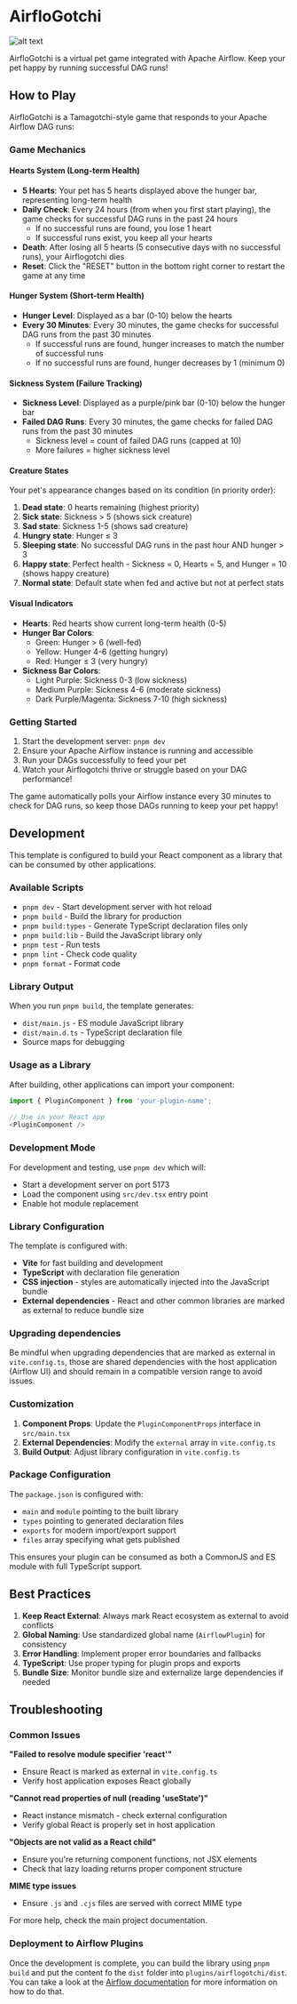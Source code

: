 # AirfloGotchi

![alt text](https://github.com/marclamberti/airflogotchi/blob/main/screenshots/game.png)

AirfloGotchi is a virtual pet game integrated with Apache Airflow. Keep your pet happy by running successful DAG runs!

## How to Play

AirfloGotchi is a Tamagotchi-style game that responds to your Apache Airflow DAG runs:

### Game Mechanics

#### Hearts System (Long-term Health)
- **5 Hearts**: Your pet has 5 hearts displayed above the hunger bar, representing long-term health
- **Daily Check**: Every 24 hours (from when you first start playing), the game checks for successful DAG runs in the past 24 hours
  - If no successful runs are found, you lose 1 heart
  - If successful runs exist, you keep all your hearts
- **Death**: After losing all 5 hearts (5 consecutive days with no successful runs), your Airflogotchi dies
- **Reset**: Click the "RESET" button in the bottom right corner to restart the game at any time

#### Hunger System (Short-term Health)
- **Hunger Level**: Displayed as a bar (0-10) below the hearts
- **Every 30 Minutes**: Every 30 minutes, the game checks for successful DAG runs from the past 30 minutes
  - If successful runs are found, hunger increases to match the number of successful runs
  - If no successful runs are found, hunger decreases by 1 (minimum 0)

#### Sickness System (Failure Tracking)
- **Sickness Level**: Displayed as a purple/pink bar (0-10) below the hunger bar
- **Failed DAG Runs**: Every 30 minutes, the game checks for failed DAG runs from the past 30 minutes
  - Sickness level = count of failed DAG runs (capped at 10)
  - More failures = higher sickness level

#### Creature States
Your pet's appearance changes based on its condition (in priority order):
1. **Dead state**: 0 hearts remaining (highest priority)
2. **Sick state**: Sickness > 5 (shows sick creature)
3. **Sad state**: Sickness 1-5 (shows sad creature)
4. **Hungry state**: Hunger ≤ 3
5. **Sleeping state**: No successful DAG runs in the past hour AND hunger > 3
6. **Happy state**: Perfect health - Sickness = 0, Hearts = 5, and Hunger = 10 (shows happy creature)
7. **Normal state**: Default state when fed and active but not at perfect stats

#### Visual Indicators
- **Hearts**: Red hearts show current long-term health (0-5)
- **Hunger Bar Colors**:
  - Green: Hunger > 6 (well-fed)
  - Yellow: Hunger 4-6 (getting hungry)
  - Red: Hunger ≤ 3 (very hungry)
- **Sickness Bar Colors**:
  - Light Purple: Sickness 0-3 (low sickness)
  - Medium Purple: Sickness 4-6 (moderate sickness)
  - Dark Purple/Magenta: Sickness 7-10 (high sickness)

### Getting Started

1. Start the development server: `pnpm dev`
2. Ensure your Apache Airflow instance is running and accessible
3. Run your DAGs successfully to feed your pet
4. Watch your Airflogotchi thrive or struggle based on your DAG performance!

The game automatically polls your Airflow instance every 30 minutes to check for DAG runs, so keep those DAGs running to keep your pet happy!

## Development

This template is configured to build your React component as a library that can be consumed by other applications.

### Available Scripts

- `pnpm dev` - Start development server with hot reload
- `pnpm build` - Build the library for production
- `pnpm build:types` - Generate TypeScript declaration files only
- `pnpm build:lib` - Build the JavaScript library only
- `pnpm test` - Run tests
- `pnpm lint` - Check code quality
- `pnpm format` - Format code

### Library Output

When you run `pnpm build`, the template generates:

- `dist/main.js` - ES module JavaScript library
- `dist/main.d.ts` - TypeScript declaration file
- Source maps for debugging

### Usage as a Library

After building, other applications can import your component:

```typescript
import { PluginComponent } from 'your-plugin-name';

// Use in your React app
<PluginComponent />
```

### Development Mode

For development and testing, use `pnpm dev` which will:

- Start a development server on port 5173
- Load the component using `src/dev.tsx` entry point
- Enable hot module replacement

### Library Configuration

The template is configured with:

- **Vite** for fast building and development
- **TypeScript** with declaration file generation
- **CSS injection** - styles are automatically injected into the JavaScript bundle
- **External dependencies** - React and other common libraries are marked as external to reduce bundle size

### Upgrading dependencies

Be mindful when upgrading dependencies that are marked as external in `vite.config.ts`, those are shared dependencies with the host application
(Airflow UI) and should remain in a compatible version range to avoid issues.

### Customization

1. **Component Props**: Update the `PluginComponentProps` interface in `src/main.tsx`
2. **External Dependencies**: Modify the `external` array in `vite.config.ts`
3. **Build Output**: Adjust library configuration in `vite.config.ts`

### Package Configuration

The `package.json` is configured with:

- `main` and `module` pointing to the built library
- `types` pointing to generated declaration files
- `exports` for modern import/export support
- `files` array specifying what gets published

This ensures your plugin can be consumed as both a CommonJS and ES module with full TypeScript support.

## Best Practices

1. **Keep React External**: Always mark React ecosystem as external to avoid conflicts
2. **Global Naming**: Use standardized global name (`AirflowPlugin`) for consistency
3. **Error Handling**: Implement proper error boundaries and fallbacks
4. **TypeScript**: Use proper typing for plugin props and exports
5. **Bundle Size**: Monitor bundle size and externalize large dependencies if needed

## Troubleshooting

### Common Issues

**"Failed to resolve module specifier 'react'"**

- Ensure React is marked as external in `vite.config.ts`
- Verify host application exposes React globally

**"Cannot read properties of null (reading 'useState')"**

- React instance mismatch - check external configuration
- Verify global React is properly set in host application

**"Objects are not valid as a React child"**

- Ensure you're returning component functions, not JSX elements
- Check that lazy loading returns proper component structure

**MIME type issues**

- Ensure `.js` and `.cjs` files are served with correct MIME type

For more help, check the main project documentation.

### Deployment to Airflow Plugins

Once the development is complete, you can build the library using `pnpm build` and put the content fo the `dist` folder into `plugins/airflogotchi/dist`. You can take a look at the [Airflow documentation](https://airflow.apache.org/docs/apache-airflow/stable/plugins.html) for more information on how to do that.
